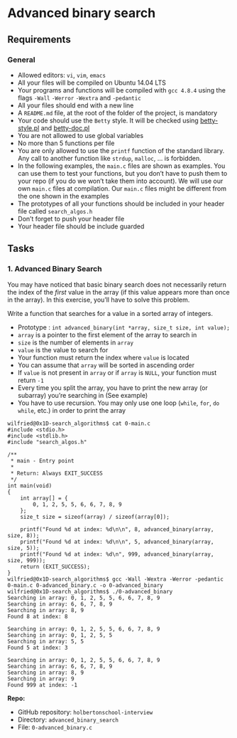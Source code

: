<!DOCTYPE html>
<html lang="en">
<body>
<div class="project row">
  <div class="col-xs-12 col-md-10 col-lg-8 contains-images">
<h1>Advanced binary search</h1>
  <div class="panel-body">
    <h2>Requirements</h2>

<h3>General</h3>

<ul>
<li>Allowed editors: <code>vi</code>, <code>vim</code>, <code>emacs</code></li>
<li>All your files will be compiled on Ubuntu 14.04 LTS</li>
<li>Your programs and functions will be compiled with <code>gcc 4.8.4</code> using the flags <code>-Wall</code> <code>-Werror</code> <code>-Wextra</code> and <code>-pedantic</code></li>
<li>All your files should end with a new line</li>
<li>A <code>README.md</code> file, at the root of the folder of the project, is mandatory</li>
<li>Your code should use the <code>Betty</code> style. It will be checked using <a href="https://github.com/hs-hq/Betty/blob/master/betty-style.pl" title="betty-style.pl" target="_blank">betty-style.pl</a> and <a href="https://github.com/hs-hq/Betty/blob/master/betty-doc.pl" title="betty-doc.pl" target="_blank">betty-doc.pl</a></li>
<li>You are not allowed to use global variables</li>
<li>No more than 5 functions per file</li>
<li>You are only allowed to use the <code>printf</code> function of the standard library. Any call to another function like <code>strdup</code>, <code>malloc</code>, &hellip; is forbidden.</li>
<li>In the following examples, the <code>main.c</code> files are shown as examples. You can use them to test your functions, but you don&rsquo;t have to push them to your repo (if you do we won&rsquo;t take them into account). We will use our own <code>main.c</code> files at compilation. Our <code>main.c</code> files might be different from the one shown in the examples</li>
<li>The prototypes of all your functions should be included in your header file called <code>search_algos.h</code></li>
<li>Don&rsquo;t forget to push your header file</li>
<li>Your header file should be include guarded</li>
</ul>

  </div>
</div>


      

      

        
<h2 class="gap">Tasks</h2>

<div>
<div>

  <div class="panel-heading panel-heading-actions">
    <h3 class="panel-title">
      1. Advanced Binary Search
    </h3>

  </div>

  <div class="panel-body">
<!-- Task Body -->
<p>You may have noticed that basic binary search does not necessarily return the index of the <em>first</em> value in the array (if this value appears more than once in the array).
In this exercise, you&rsquo;ll have to solve this problem.</p>

<p>Write a function that searches for a value in a sorted array of integers.</p>

<ul>
<li>Prototype : <code>int advanced_binary(int *array, size_t size, int value);</code></li>
<li><code>array</code> is a pointer to the first element of the array to search in</li>
<li><code>size</code> is the number of elements in <code>array</code></li>
<li><code>value</code> is the value to search for</li>
<li>Your function must return the index where <code>value</code> is located</li>
<li>You can assume that <code>array</code> will be sorted in ascending order</li>
<li>If <code>value</code> is not present in <code>array</code> or if <code>array</code> is <code>NULL</code>, your function must return <code>-1</code></li>
<li>Every time you split the array, you have to print the new array (or subarray) you&rsquo;re searching in (See example)</li>
<li>You have to use recursion. You may only use one loop (<code>while</code>, <code>for</code>, <code>do while</code>, etc.) in order to print the array</li>
</ul>

<pre><code>wilfried@0x1D-search_algorithms$ cat 0-main.c 
#include &lt;stdio.h&gt;
#include &lt;stdlib.h&gt;
#include &quot;search_algos.h&quot;

/**
 * main - Entry point
 *
 * Return: Always EXIT_SUCCESS
 */
int main(void)
{
    int array[] = {
        0, 1, 2, 5, 5, 6, 6, 7, 8, 9
    };
    size_t size = sizeof(array) / sizeof(array[0]);

    printf(&quot;Found %d at index: %d\n\n&quot;, 8, advanced_binary(array, size, 8));
    printf(&quot;Found %d at index: %d\n\n&quot;, 5, advanced_binary(array, size, 5));
    printf(&quot;Found %d at index: %d\n&quot;, 999, advanced_binary(array, size, 999));
    return (EXIT_SUCCESS);
}
wilfried@0x1D-search_algorithms$ gcc -Wall -Wextra -Werror -pedantic 0-main.c 0-advanced_binary.c -o 0-advanced_binary
wilfried@0x1D-search_algorithms$ ./0-advanced_binary
Searching in array: 0, 1, 2, 5, 5, 6, 6, 7, 8, 9
Searching in array: 6, 6, 7, 8, 9
Searching in array: 8, 9
Found 8 at index: 8

Searching in array: 0, 1, 2, 5, 5, 6, 6, 7, 8, 9
Searching in array: 0, 1, 2, 5, 5
Searching in array: 5, 5
Found 5 at index: 3

Searching in array: 0, 1, 2, 5, 5, 6, 6, 7, 8, 9
Searching in array: 6, 6, 7, 8, 9
Searching in array: 8, 9
Searching in array: 9
Found 999 at index: -1
</code></pre>

  </div>

  <div class="list-group">
    <!-- Task URLs -->

<!-- Technical information -->
<div class="list-group-item">
<p><strong>Repo:</strong></p>
<ul>
    <li>GitHub repository: <code>holbertonschool-interview</code></li>
    <li>Directory: <code>advanced_binary_search</code></li>
    <li>File: <code>0-advanced_binary.c</code></li>
</ul>
</div>

<!-- Self-paced manual review -->
  </div>

</body>
</html>
